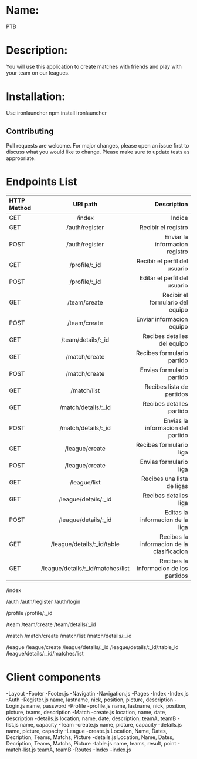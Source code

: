 # Name: 
PTB

# Description: 
You will use this application to create matches with friends and play with your team on our leagues.

# Installation:
Use ironlauncher
npm install ironlauncher

## Contributing
Pull requests are welcome. For major changes, please open an issue first to discuss what you would like to change.
Please make sure to update tests as appropriate.

# Endpoints List

| HTTP Method   | URI path                              | Description |
| :------------ |:---------------:                      |       -----:|
| GET           | /index                                |  Indice |
| GET           | /auth/register                        |  Recibir el registro  |
| POST          | /auth/register                        |  Enviar la informacion registro  |
| GET           | /profile/:_id                         |  Recibir el perfil del usuario  |
| POST          | /profile/:_id                         |  Editar el perfil del usuario|
| GET           | /team/create                          |  Recibir el formulario del equipo|
| POST          | /team/create                          |  Enviar informacion equipo  |
| GET           | /team/details/:_id                    |  Recibes detalles del equipo  |
| GET           | /match/create                         |  Recibes formulario partido  |
| POST          | /match/create                         |  Envias formulario partido  |
| GET           | /match/list                           |  Recibes lista de partidos  |
| GET           | /match/details/:_id                   |  Recibes detalles partido  |
| POST          | /match/details/:_id                   |  Envias la informacion del partido  |
| GET           | /league/create                        |  Recibes formulario liga  |
| POST          | /league/create                        |  Envias formulario liga  |
| GET           | /league/list                          |  Recibes una lista de ligas  |
| GET           | /league/details/:_id                  |  Recibes detalles liga  |
| POST          | /league/details/:_id                  |  Editas la informacion de la liga  |
| GET           | /league/details/:_id/table            |  Recibes la informacion de la clasificacion  |
| GET           | /league/details/:_id/matches/list     |  Recibes la informacion de los partidos  |






/index

/auth
/auth/register
/auth/login

/profile
/profile/:_id

/team
/team/create
/team/details/:_id

/match
/match/create
/match/list
/match/details/:_id

/league
/league/create
/league/details/:_id
/league/details/:_id/:table_id
/league/details/:_id/matches/list

# Client components
-Layout
    -Footer
        -Footer.js
    -Navigatin
        -Navigation.js
-Pages
    -Index
        -Index.js
    -Auth
        -Register.js
            name, lastname, nick, position, picture, description
        -Login.js
            name, password
    -Profile
        -profile.js
            name, lastname, nick, position, picture, teams, description
    -Match
        -create.js
            location, name, date, description
        -details.js
            location, name, date, description, teamA, teamB
        -list.js
            name, capacity
    -Team
        -create.js
            name, picture, capacity
        -details.js
            name, picture, capacity
    -League
        -create.js
            Location, Name, Dates, Decription, Teams, Matchs, Picture
        -details.js
            Location, Name, Dates, Decription, Teams, Matchs, Picture
        -table.js
            name, teams, result, point
        -match-list.js
            teamA, teamB
-Routes
    -Index
        -index.js
